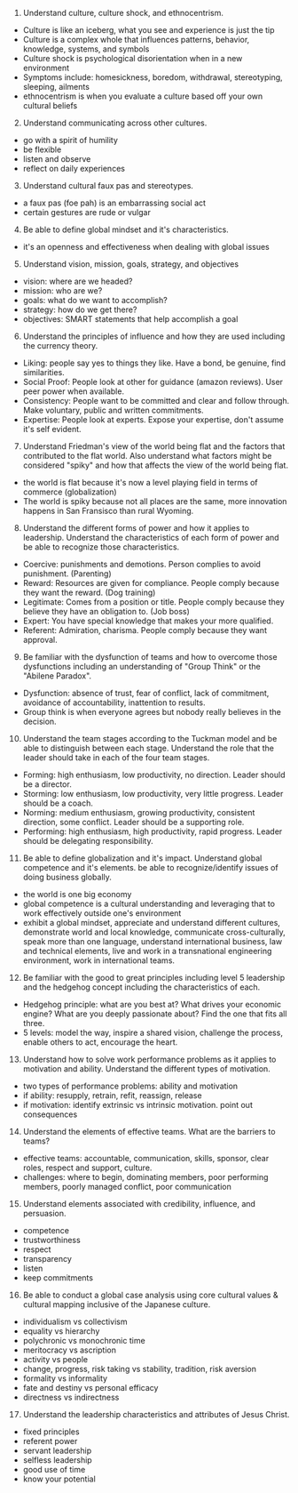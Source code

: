 1. Understand culture, culture shock, and ethnocentrism.
 - Culture is like an iceberg, what you see and experience is just the tip
 - Culture is a complex whole that influences patterns, behavior, knowledge, systems, and symbols
 - Culture shock is psychological disorientation when in a new environment
 - Symptoms include: homesickness, boredom, withdrawal, stereotyping, sleeping, ailments
 - ethnocentrism is when you evaluate a culture based off your own cultural beliefs

2. Understand communicating across other cultures.
 - go with a spirit of humility
 - be flexible
 - listen and observe
 - reflect on daily experiences

3. Understand cultural faux pas and stereotypes.
 - a faux pas (foe pah) is an embarrassing social act
 - certain gestures are rude or vulgar

4. Be able to define global mindset and it's characteristics.
 - it's an openness and effectiveness when dealing with global issues

5. Understand vision, mission, goals, strategy, and objectives
 - vision: where are we headed?
 - mission: who are we?
 - goals: what do we want to accomplish?
 - strategy: how do we get there?
 - objectives: SMART statements that help accomplish a goal

6. Understand the principles of influence and how they are used including the currency theory.
 - Liking: people say yes to things they like. Have a bond, be genuine, find similarities.
 - Social Proof: People look at other for guidance (amazon reviews). User peer power when available.
 - Consistency: People want to be committed and clear and follow through. Make voluntary, public and written commitments.
 - Expertise: People look at experts. Expose your expertise, don't assume it's self evident.

7. Understand Friedman's view of the world being flat and the factors that contributed to the flat world. Also understand what factors might be considered "spiky" and how that affects the view of the world being flat.
 - the world is flat because it's now a level playing field in terms of commerce (globalization)
 - The world is spiky because not all places are the same, more innovation happens in San Fransisco than rural Wyoming.

8. Understand the different forms of power and how it applies to leadership. Understand the characteristics of each form of power and be able to recognize those characteristics.
 - Coercive: punishments and demotions. Person complies to avoid punishment. (Parenting)
 - Reward: Resources are given for compliance. People comply because they want the reward. (Dog training)
 - Legitimate: Comes from a position or title. People comply because they believe they have an obligation to. (Job boss)
 - Expert: You have special knowledge that makes your more qualified.
 - Referent: Admiration, charisma. People comply because they want approval.

9. Be familiar with the dysfunction of teams and how to overcome those dysfunctions including an understanding of "Group Think" or the "Abilene Paradox".
 - Dysfunction: absence of trust, fear of conflict, lack of commitment, avoidance of accountability, inattention to results.
 - Group think is when everyone agrees but nobody really believes in the decision.

10. Understand the team stages according to the Tuckman model and be able to distinguish between each stage. Understand the role that the leader should take in each of the four team stages.
 - Forming: high enthusiasm, low productivity, no direction. Leader should be a director.
 - Storming: low enthusiasm, low productivity, very little progress. Leader should be a coach.
 - Norming: medium enthusiasm, growing productivity, consistent direction, some conflict. Leader should be a supporting role.
 - Performing: high enthusiasm, high productivity, rapid progress. Leader should be delegating responsibility.

11. Be able to define globalization and it's impact. Understand global competence and it's elements. be able to recognize/identify issues of doing business globally.
 - the world is one big economy
 - global competence is a cultural understanding and leveraging that to work effectively outside one's environment
 - exhibit a global mindset, appreciate and understand different cultures, demonstrate world and local knowledge, communicate cross-culturally, speak more than one language, understand international business, law and technical elements, live and work in a transnational engineering environment, work in international teams.

12. Be familiar with the good to great principles including level 5 leadership and the hedgehog concept including the characteristics of each.
 - Hedgehog principle: what are you best at? What drives your economic engine? What are you deeply passionate about? Find the one that fits all three.
 - 5 levels: model the way, inspire a shared vision, challenge the process, enable others to act, encourage the heart.

13. Understand how to solve work performance problems as it applies to motivation and ability. Understand the different types of motivation.
 - two types of performance problems: ability and motivation
 - if ability: resupply, retrain, refit, reassign, release
 - if motivation: identify extrinsic vs intrinsic motivation. point out consequences

14. Understand the elements of effective teams. What are the barriers to teams?
 - effective teams: accountable, communication, skills, sponsor, clear roles, respect and support, culture.
 - challenges: where to begin, dominating members, poor performing members, poorly managed conflict, poor communication

15. Understand elements associated with credibility, influence, and persuasion.
 - competence
 - trustworthiness
 - respect
 - transparency
 - listen
 - keep commitments

16. Be able to conduct a global case analysis using core cultural values & cultural mapping inclusive of the Japanese culture.
 - individualism vs collectivism
 - equality vs hierarchy
 - polychronic vs monochronic time
 - meritocracy vs ascription
 - activity vs people
 - change, progress, risk taking vs stability, tradition, risk aversion
 - formality vs informality
 - fate and destiny vs personal efficacy
 - directness vs indirectness

17. Understand the leadership characteristics and attributes of Jesus Christ.
 - fixed principles
 - referent power
 - servant leadership
 - selfless leadership
 - good use of time
 - know your potential